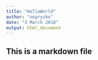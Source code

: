 ```yaml
---
title: "HelloWorld"
author: "nogryzko"
date: "3 March 2018"
output: html_document
---
```


## This is a markdown file

